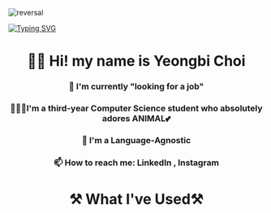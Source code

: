 ![reversal](https://capsule-render.vercel.app/api?type=Venom&text=Hi!&fontAlign=30&fontSize=30&desc=It's%YB&descAlign=60&descAlignY=50&theme=radical&fill='#000000';)

[![Typing SVG](https://readme-typing-svg.demolab.com?font=Roboto&weight=800&size=36&letterSpacing=0&duration=3000&pause=1000&color=9346F7&background=FFEAF200&center=true&vCenter=true&width=1000&height=70&lines=I'm++Full+-+Stack+Developer;I'm+Language-Agnostic;I'm+Yeongbi+Choi)](https://git.io/typing-svg)

<div align="center">
  <h1>🤚🏻 Hi! my name is Yeongbi Choi</h1>
</div> 

<div align="center">
  <h3>🔭 I'm currently "looking for a job"</h3>
</div> 

<div align="center">
  <h3>👩🏻‍💻I'm a third-year Computer Science student who absolutely adores ANIMAL💕</h3>
</div> 


<div align="center">
  <h3>🎨 I'm a Language-Agnostic</h3>
</div> 

<div align="center">
  <h3>📫 How to reach me: LinkedIn , Instagram</h3>
</div> 

<div align="center">
  <h1>⚒️ What I've Used⚒️</h1>
</div> 

